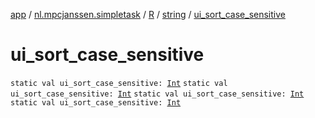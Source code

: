 [app](../../../index.md) / [nl.mpcjanssen.simpletask](../../index.md) / [R](../index.md) / [string](index.md) / [ui_sort_case_sensitive](.)

# ui_sort_case_sensitive

`static val ui_sort_case_sensitive: `[`Int`](https://kotlinlang.org/api/latest/jvm/stdlib/kotlin/-int/index.html)
`static val ui_sort_case_sensitive: `[`Int`](https://kotlinlang.org/api/latest/jvm/stdlib/kotlin/-int/index.html)
`static val ui_sort_case_sensitive: `[`Int`](https://kotlinlang.org/api/latest/jvm/stdlib/kotlin/-int/index.html)
`static val ui_sort_case_sensitive: `[`Int`](https://kotlinlang.org/api/latest/jvm/stdlib/kotlin/-int/index.html)